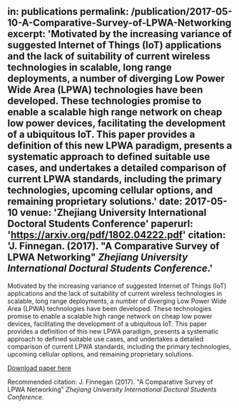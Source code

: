 
in: publications
permalink: /publication/2017-05-10-A-Comparative-Survey-of-LPWA-Networking
excerpt: 'Motivated by the increasing variance of suggested Internet of Things (IoT) applications and the lack of suitability of current wireless technologies in scalable, long range deployments, a number of diverging Low Power Wide Area (LPWA) technologies have been developed. These technologies promise to enable a scalable high range network on cheap low power devices, facilitating the development of a ubiquitous IoT. This paper provides a definition of this new LPWA paradigm, presents a systematic approach to defined suitable use cases, and undertakes a detailed comparison of current LPWA standards, including the primary technologies, upcoming cellular options, and remaining proprietary solutions.'
date: 2017-05-10
venue: 'Zhejiang University International Doctoral Students Conference'
paperurl: 'https://arxiv.org/pdf/1802.04222.pdf'
citation: 'J. Finnegan. (2017). &quot;A Comparative Survey of LPWA Networking&quot; <i>Zhejiang University International Doctural Students Conference</i>.'
---
Motivated by the increasing variance of suggested Internet of Things (IoT) applications and the lack of suitability of current wireless technologies in scalable, long range deployments, a number of diverging Low Power Wide Area (LPWA) technologies have been developed. These technologies promise to enable a scalable high range network on cheap low power devices, facilitating the development of a ubiquitous IoT. This paper provides a definition of this new LPWA paradigm, presents a systematic approach to defined suitable use cases, and undertakes a detailed comparison of current LPWA standards, including the primary technologies, upcoming cellular options, and remaining proprietary solutions.

[Download paper here](https://arxiv.org/pdf/1802.04222.pdf)

Recommended citation: J. Finnegan (2017). "A Comparative Survey of LPWA Networking" <i>Zhejiang University International Doctural Students Conference</i>.
